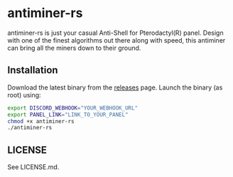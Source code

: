 # antiminer-rs
antiminer-rs is just your casual Anti-Shell for Pterodactyl(R) panel. Design with one of the finest algorithms out there along with speed, this antiminer can bring all the miners down to their ground.

## Installation
Download the latest binary from the [releases](https://github.com/n8lldaemon/antiminer-rs/releases) page.
Launch the binary (as root) using:
```sh
export DISCORD_WEBHOOK="YOUR_WEBHOOK_URL"
export PANEL_LINK="LINK_TO_YOUR_PANEL"
chmod +x antiminer-rs
./antiminer-rs
```

## LICENSE
See LICENSE.md.
